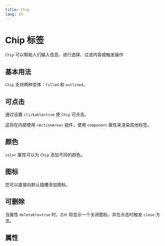 ```yaml
---
title: Chip
lang: zh
---
```


<script setup lang="ts">
  import props from "../../../example/chip/description/zh-props.ts";
</script>

# Chip 标签

`Chip` 可以帮助人们输入信息、进行选择、过滤内容或触发操作

## 基本用法

`Chip` 支持两种变体：`filled` 和 `outlined`。

<demo src="../../../example/chip/basic.vue" preview="[2-5]" />

## 可点击

通过设置 `clickable=true` 使 `Chip` 可点击。

这将在内部使用 `<ActionArea>` 组件，使用 `component` 属性来渲染其他标签。

<demo src="../../../example/chip/clickable.vue" preview="[2, 3]" />

## 颜色

`color` 属性可以为 `Chip` 添加不同的颜色。

<demo src="../../../example/chip/color.vue" preview="[2-6]" />

## 图标

您可以直接向默认插槽添加图标。

<demo src="../../../example/chip/icon.vue" preview="[7-14]" />

## 可删除

当属性 `deletable=true` 时，`芯片` 将显示一个关闭图标，并在点击时触发 `close` 方法。

<demo src="../../../example/chip/deletable.vue" />

## 属性

<data-table type="props" lang="zh" :data="props" />

